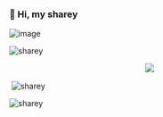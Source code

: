### 👋 Hi, my sharey

![image](https://user-images.githubusercontent.com/93944142/196035315-bc0cb14d-b506-49e9-a842-6bcc46f79e7c.png)


<p align="left"> <img src="https://komarev.com/ghpvc/?username=Ly3ssia&label=Profile%20views&color=0e75b6&style=flat" alt="sharey" /> </p>



<div align="center">
<a href="https://discord.gg/acapulco" title="Discord Profile"><img src="https://i.hizliresim.com/m7mdbcu.png"></a>
</div>


<p>&nbsp;<img align="center" src="https://github-readme-stats.vercel.app/api?username=Ly3ssia&show_icons=true&theme=dracula&locale=en" alt="sharey"/></p>

<p><img align="center" src="https://github-readme-streak-stats.herokuapp.com/?user=ly3ssia&theme=dracula" alt="sharey" /></p>
